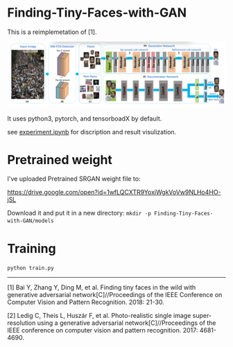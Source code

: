 # Finding-Tiny-Faces-with-GAN

This is a reimplemetation of [1].

![architecture](./asset/architecture.jpg)

It uses python3, pytorch, and tensorboadX by default.

see [experiment.ipynb](./experiment.ipynb) for discription and result visulization.

# Pretrained weight
I've uploaded Pretrained SRGAN weight file to:

https://drive.google.com/open?id=1wfLQCXTR9YoxiWgkVoVw9NLHo4HO-jSL

Download it and put it in a new directory:
```mkdir -p Finding-Tiny-Faces-with-GAN/models```

# Training

```python train.py```

---

[1] Bai Y, Zhang Y, Ding M, et al. Finding tiny faces in the wild with generative adversarial network[C]//Proceedings of the IEEE Conference on Computer Vision and Pattern Recognition. 2018: 21-30.

[2] Ledig C, Theis L, Huszár F, et al. Photo-realistic single image super-resolution using a generative adversarial network[C]//Proceedings of the IEEE conference on computer vision and pattern recognition. 2017: 4681-4690.
